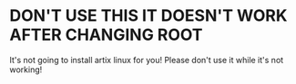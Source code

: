 # DON'T USE THIS IT DOESN'T WORK AFTER CHANGING ROOT
It's not going to install artix linux for you! Please don't use it while it's not working!
